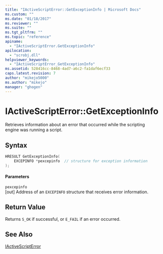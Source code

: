 ```yaml
---
title: "IActiveScriptError::GetExceptionInfo | Microsoft Docs"
ms.custom: ""
ms.date: "01/18/2017"
ms.reviewer: ""
ms.suite: ""
ms.tgt_pltfrm: ""
ms.topic: "reference"
apiname: 
  - "IActiveScriptError.GetExceptionInfo"
apilocation: 
  - "scrobj.dll"
helpviewer_keywords: 
  - "IActiveScriptError_GetExceptionInfo"
ms.assetid: 528416cc-8468-4ad7-a6c2-fa1daf6ecf33
caps.latest.revision: 7
author: "mikejo5000"
ms.author: "mikejo"
manager: "ghogen"
---
```

# IActiveScriptError::GetExceptionInfo
Retrieves information about an error that occurred while the scripting engine was running a script.  
  
## Syntax  
  
```cpp
HRESULT GetExceptionInfo(  
    EXCEPINFO *pexcepinfo  // structure for exception information  
);  
```  
  
#### Parameters  
 `pexcepinfo`  
 [out] Address of an `EXCEPINFO` structure that receives error information.  
  
## Return Value  
 Returns `S_OK` if successful, or `E_FAIL` if an error occurred.  
  
## See Also  
 [IActiveScriptError](../../winscript/reference/iactivescripterror.md)